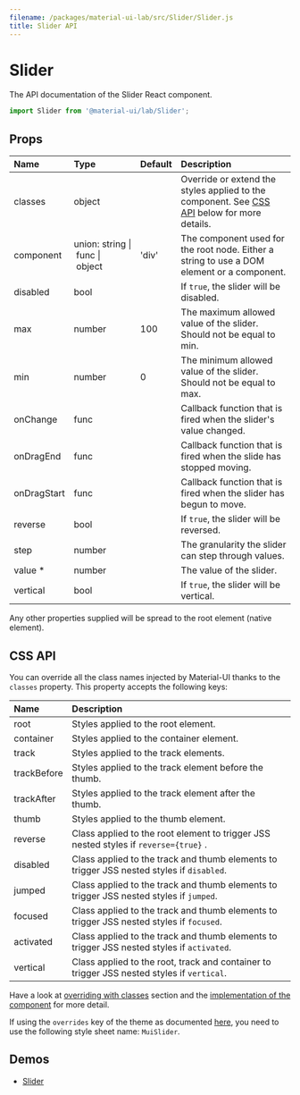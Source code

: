 ```yaml
---
filename: /packages/material-ui-lab/src/Slider/Slider.js
title: Slider API
---
```


<!--- This documentation is automatically generated, do not try to edit it. -->

# Slider

<p class="description">The API documentation of the Slider React component.</p>

```js
import Slider from '@material-ui/lab/Slider';
```



## Props

| Name | Type | Default | Description |
|:-----|:-----|:--------|:------------|
| <span class="prop-name">classes</span> | <span class="prop-type">object |   | Override or extend the styles applied to the component. See [CSS API](#css-api) below for more details. |
| <span class="prop-name">component</span> | <span class="prop-type">union:&nbsp;string&nbsp;&#124;<br>&nbsp;func&nbsp;&#124;<br>&nbsp;object<br> | <span class="prop-default">'div'</span> | The component used for the root node. Either a string to use a DOM element or a component. |
| <span class="prop-name">disabled</span> | <span class="prop-type">bool |   | If `true`, the slider will be disabled. |
| <span class="prop-name">max</span> | <span class="prop-type">number | <span class="prop-default">100</span> | The maximum allowed value of the slider. Should not be equal to min. |
| <span class="prop-name">min</span> | <span class="prop-type">number | <span class="prop-default">0</span> | The minimum allowed value of the slider. Should not be equal to max. |
| <span class="prop-name">onChange</span> | <span class="prop-type">func |   | Callback function that is fired when the slider's value changed. |
| <span class="prop-name">onDragEnd</span> | <span class="prop-type">func |   | Callback function that is fired when the slide has stopped moving. |
| <span class="prop-name">onDragStart</span> | <span class="prop-type">func |   | Callback function that is fired when the slider has begun to move. |
| <span class="prop-name">reverse</span> | <span class="prop-type">bool |   | If `true`, the slider will be reversed. |
| <span class="prop-name">step</span> | <span class="prop-type">number |   | The granularity the slider can step through values. |
| <span class="prop-name required">value *</span> | <span class="prop-type">number |   | The value of the slider. |
| <span class="prop-name">vertical</span> | <span class="prop-type">bool |   | If `true`, the slider will be vertical. |

Any other properties supplied will be spread to the root element (native element).

## CSS API

You can override all the class names injected by Material-UI thanks to the `classes` property.
This property accepts the following keys:


| Name | Description |
|:-----|:------------|
| <span class="prop-name">root</span> | Styles applied to the root element.
| <span class="prop-name">container</span> | Styles applied to the container element.
| <span class="prop-name">track</span> | Styles applied to the track elements.
| <span class="prop-name">trackBefore</span> | Styles applied to the track element before the thumb.
| <span class="prop-name">trackAfter</span> | Styles applied to the track element after the thumb.
| <span class="prop-name">thumb</span> | Styles applied to the thumb element.
| <span class="prop-name">reverse</span> | Class applied to the root element to trigger JSS nested styles if `reverse={true}` .
| <span class="prop-name">disabled</span> | Class applied to the track and thumb elements to trigger JSS nested styles if `disabled`.
| <span class="prop-name">jumped</span> | Class applied to the track and thumb elements to trigger JSS nested styles if `jumped`.
| <span class="prop-name">focused</span> | Class applied to the track and thumb elements to trigger JSS nested styles if `focused`.
| <span class="prop-name">activated</span> | Class applied to the track and thumb elements to trigger JSS nested styles if `activated`.
| <span class="prop-name">vertical</span> | Class applied to the root, track and container to trigger JSS nested styles if `vertical`.

Have a look at [overriding with classes](/customization/overrides#overriding-with-classes) section
and the [implementation of the component](https://github.com/mui-org/material-ui/tree/master/packages/material-ui-lab/src/Slider/Slider.js)
for more detail.

If using the `overrides` key of the theme as documented
[here](/customization/themes#customizing-all-instances-of-a-component-type),
you need to use the following style sheet name: `MuiSlider`.

## Demos

- [Slider](/lab/slider)

